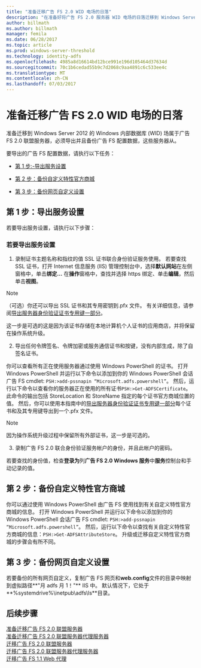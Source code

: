 ```yaml
---
title: "准备迁移广告 FS 2.0 WID 电场的日落"
description: "在准备好将广告 FS 2.0 服务器 WID 电场的日落迁移到 Windows Server 2012 上提供的信息。"
author: billmath
ms.author: billmath
manager: femila
ms.date: 06/28/2017
ms.topic: article
ms.prod: windows-server-threshold
ms.technology: identity-adfs
ms.openlocfilehash: 4985a8d16614bd12bce991e196d105464d37634d
ms.sourcegitcommit: 70c1b6cedad55b9c7d2068c9aa4891c6c533ee4c
ms.translationtype: MT
ms.contentlocale: zh-CN
ms.lasthandoff: 07/03/2017
---
```

# <a name="prepare-to-migrate-an-ad-fs-20-wid-farm"></a>准备迁移广告 FS 2.0 WID 电场的日落  
 准备迁移到 Windows Server 2012 的 Windows 内部数据库 (WID) 场属于广告 FS 2.0 联盟服务器，必须导出并且备份广告 FS 配置数据，这些服务器从。  
  
 要导出的广告 FS 配置数据，请执行以下任务：  
  
-   [第 1 步:-导出服务设置](#step-1-export-service-settings)  
  
-   [第 2 步：备份自定义特性官方商城](#step-2-back-up-custom-attribute-stores)  
  
-   [第 3 步：备份网页自定义设置](#step-3-back-up-webpage-customizations)  
  
## <a name="step-1-export-service-settings"></a>第 1 步：导出服务设置  
 若要导出服务设置，请执行以下步骤：  
  
### <a name="to-export-service-settings"></a>若要导出服务设置  
  
1.  录制证书主题名称和指纹的值 SSL 证书联合身份验证服务使用。 若要查找 SSL 证书，打开 Internet 信息服务 (IIS) 管理控制台中，选择**默认网站**在左侧窗格中，单击**绑定…** 在**操作**窗格中，查找并选择 https 绑定、单击**编辑**，然后单击**视图**。  
  
> [!NOTE]
>  （可选）你还可以导出 SSL 证书和其专用密钥到.pfx 文件。 有关详细信息，请参阅[导出服务器身份验证证书专用键一部分](Export-the-Private-Key-Portion-of-a-Server-Authentication-Certificate.md)。  
>   
>  这一步是可选的这是因为该证书存储在本地计算机个人证书的应用商店，并将保留在操作系统升级。  
  
2.  导出任何令牌签名、令牌加密或服务通信证书和按键，没有内部生成，除了自签名证书。  
  
你可以查看所有正在使用服务器通过使用 Windows PowerShell 的证书。 打开 Windows PowerShell 并运行以下命令以添加到你的 Windows PowerShell 会话广告 FS cmdlet: `PSH:>add-pssnapin “Microsoft.adfs.powershell”`。 然后，运行以下命令以查看你的服务器正在使用的所有证书`PSH:>Get-ADFSCertificate`。 此命令的输出包括 StoreLocation 和 StoreName 指定的每个证书官方商城位置的值。  然后，你可以使用本指南中的[导出服务器身份验证证书专用键一部分](Export-the-Private-Key-Portion-of-a-Server-Authentication-Certificate.md)每个证书和及其专用键导出到一个.pfx 文件。  
  
> [!NOTE]
>  因为操作系统升级过程中保留所有外部证书，这一步是可选的。  
  
3.  录制广告 FS 2.0 联合身份验证服务帐户的身份，并且此帐户的密码。  
  
若要查找的身份值，检查**登录为**列**广告 FS 2.0 Windows 服务**中**服务**控制台和手动记录的值。  
  
## <a name="step-2-back-up-custom-attribute-stores"></a>第 2 步：备份自定义特性官方商城  
 你可以通过使用 Windows PowerShell 由广告 FS 使用找到有关自定义特性官方商城的信息。 打开 Windows PowerShell 并运行以下命令以添加到你的 Windows PowerShell 会话广告 FS cmdlet: `PSH:>add-pssnapin “Microsoft.adfs.powershell”`。 然后，运行以下命令以查找有关自定义特性官方商城的信息：`PSH:>Get-ADFSAttributeStore`。 升级或迁移自定义特性官方商城的步骤会有所不同。  
  
## <a name="step-3-back-up-webpage-customizations"></a>第 3 步：备份网页自定义设置  
 若要备份的所有网页自定义，复制广告 FS 网页和**web.config**文件的目录中映射到虚拟路径**"月 adfs 月 1！"** IIS 中。 默认情况下，它处于**%systemdrive%\inetpub\adfs\ls**目录。  

## <a name="next-steps"></a>后续步骤
 [准备迁移广告 FS 2.0 联盟服务器](prepare-to-migrate-ad-fs-fed-server.md)   
 [准备迁移广告 FS 2.0 联盟服务器代理服务器](prepare-to-migrate-ad-fs-fed-proxy.md)   
 [迁移广告 FS 2.0 联盟服务器](migrate-the-ad-fs-fed-server.md)   
 [迁移广告 FS 2.0 联盟服务器代理服务器](migrate-the-ad-fs-2-fed-server-proxy.md)   
 [迁移广告 FS 1.1 Web 代理](migrate-the-ad-fs-web-agent.md)
